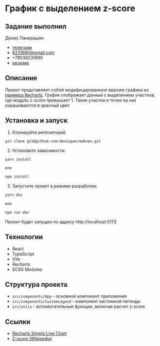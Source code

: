 # График с выделением z-score

## Задание выполнил
Денис Панкрашин <br />
- [телеграм](https://t.me/d6231990)
- 6231990@gmail.com
- +79036231990
- [резюме](https://hh.ru/resume/094c7c8bff0e5260590039ed1f487938326273) 


## Описание
Проект представляет собой модифицированную версию графика из [примера Recharts](http://recharts.org/en-US/examples/SimpleLineChart). 
График отображает данные с выделением участков, где модуль z-score превышает 1. 
Такие участки и точки на них окрашиваются в красный цвет.

## Установка и запуск

1. Клонируйте репозиторий:
```bash
git clone git@github.com:denispan/makves.git
```

2. Установите зависимости:
```bash
yarn install

или

npm install
```

3. Запустите проект в режиме разработки:
```bash
yarn dev

или

npm run dev
```

Проект будет запущен по адресу http://localhost:5173

## Технологии
- React
- TypeScript
- Vite
- Recharts
- SCSS Modules

## Структура проекта
- `src/components/App` - основной компонент приложения
- `src/components/CustomLegend` - компонент кастомной легенды
- `src/utils` - вспомогательные функции, включая расчет z-score

## Ссылки
- [Recharts Simple Line Chart](http://recharts.org/en-US/examples/SimpleLineChart)
- [Z-score (Wikipedia)](https://en.wikipedia.org/wiki/Standard_score)
